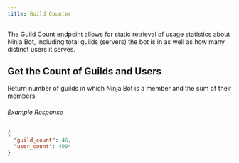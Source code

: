 ```yaml
---
title: Guild Counter
---
```


The Guild Count endpoint allows for static retrieval of usage statistics about Ninja Bot, including total guilds (servers) the bot is in as well as how many distinct users it serves.

## Get the Count of Guilds and Users

<Route method="GET" path="/guild_count" />

Return number of guilds in which Ninja Bot is a member and the sum of their members.

###### Example Response

```json
{
  "guild_count": 46,
  "user_count": 4094
}
```
